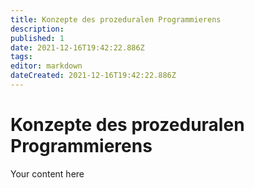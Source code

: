 ```yaml
---
title: Konzepte des prozeduralen Programmierens
description: 
published: 1
date: 2021-12-16T19:42:22.886Z
tags: 
editor: markdown
dateCreated: 2021-12-16T19:42:22.886Z
---
```


# Konzepte des prozeduralen Programmierens
Your content here